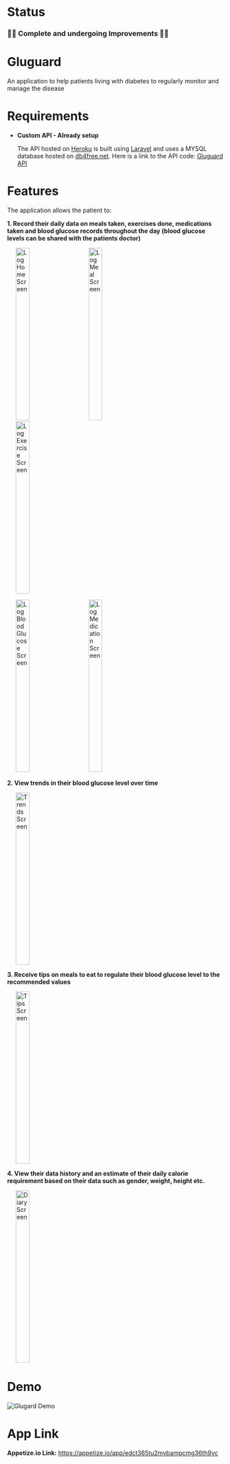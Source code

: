 # Status
### :construction::hammer: Complete and undergoing Improvements :hammer::construction: ###
# Gluguard
An application to help patients living with diabetes to regularly monitor and manage the disease

# Requirements
* **Custom API - Already setup**

     The API hosted on [Heroku](https://www.heroku.com/) is built using [Laravel](https://laravel.com/) and uses a MYSQL database hosted on [db4free.net](https://db4free.net/). Here is a link to the API code: [Gluguard API](https://github.com/Anniekobia/GlugardAPI)


# Features
The application allows the patient to:

**1. Record their daily data on meals taken, exercises done, medications taken and blood glucose records throughout the day (blood glucose levels can be shared with the patients doctor)**

<p>
   <img hspace="20" width="25%" height="400" src="https://user-images.githubusercontent.com/22634271/71975050-1d4cb800-3224-11ea-94ea-53ef928c6cdd.jpg" alt="Log Home Screen" title="Log Home"/>   <img hspace="20" width="25%" height="400" src="https://user-images.githubusercontent.com/22634271/71975052-1de54e80-3224-11ea-8f61-558f40d13c5c.jpg" alt="Log Meal Screen" title="Log Meal"/>   <img hspace="20" width="25%" height="400" src="https://user-images.githubusercontent.com/22634271/71975049-1d4cb800-3224-11ea-9f06-b010326da454.jpg" alt="Log Exercise Screen" title="Log Exercise"/>
</p>
     
<p>
  <img hspace="20" width="25%" height="400" src="https://user-images.githubusercontent.com/22634271/71975043-1cb42180-3224-11ea-80bd-3865990f7ccd.jpg" alt="Log Blood Glucose Screen" title="Log Blood Glucose"</img>   <img hspace="20" width="25%" height="400" src="https://user-images.githubusercontent.com/22634271/71975054-1de54e80-3224-11ea-8255-087ddb1a2aaf.jpg" alt="Log Medication Screen" title="Log Medication"</img>
</p>

**2. View trends in their blood glucose level over time**

<p>
   <img hspace="20" width="25%" height="400" src="https://user-images.githubusercontent.com/22634271/71979758-8a197f80-322f-11ea-92d6-f64f8a2a12cf.jpg" alt="Trends Screen" title="Trends"/>  
</p>

**3. Receive tips on meals to eat to regulate their blood glucose level to the recommended values**

<p>
   <img hspace="20" width="25%" height="400" src="https://user-images.githubusercontent.com/22634271/71979756-8a197f80-322f-11ea-9afc-e2699255feec.jpg" alt="Tips Screen" title="Tips"/>   
</p>

**4. View their data history and an estimate of their daily calorie requirement based on their data such as gender, weight, height etc.**

<p>
   <img hspace="20" width="25%" height="400" src="https://user-images.githubusercontent.com/22634271/71979754-8980e900-322f-11ea-946d-fef5fc703d64.jpg" alt="Diary Screen" title="Diary"/>   
</p>

# Demo
![Glugard Demo](https://user-images.githubusercontent.com/22634271/71988168-732f5900-3240-11ea-8255-744b54766368.gif)
# App Link
**Appetize.io Link:** https://appetize.io/app/edct365tu2mvbampcmg36th9vc

